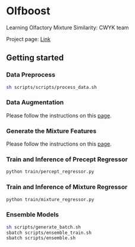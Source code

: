 # Olfboost
Learning Olfactory Mixture Similarity: CWYK team

Project page: [Link](https://www.synapse.org/Synapse:syn61941777/wiki/629245)

## Getting started
### Data Preprocess
```.bash
sh scripts/scripts/process_data.sh
```

### Data Augmentation
Please follow the instructions on this [page](https://github.com/Satarifard/CWYK-Olfboost/tree/main/augmentation).

### Generate the Mixture Features
Please follow the instructions on this [page](https://github.com/Satarifard/CWYK-Olfboost/tree/main/odor-pair-model).

### Train and Inference of Precept Regressor
```.bash
python train/percept_regressor.py
```

### Train and Inference of Mixture Regressor
```.bash
python train/mixture_regressor.py
```

### Ensemble Models
```.bash
sh scripts/generate_batch.sh
sbatch scripts/ensemble_train.sh
sbatch scripts/ensemble.sh
```
